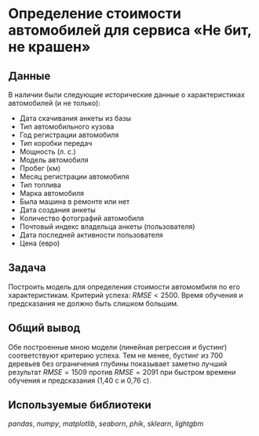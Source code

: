 # Определение стоимости автомобилей для сервиса «Не бит, не крашен»


## Данные

В наличии были следующие исторические данные о характеристиках автомобилей (и не только):
- Дата скачивания анкеты из базы
- Тип автомобильного кузова
- Год регистрации автомобиля
- Тип коробки передач
- Мощность (л. с.)
- Модель автомобиля
- Пробег (км)
- Месяц регистрации автомобиля
- Тип топлива
- Марка автомобиля
- Была машина в ремонте или нет
- Дата создания анкеты
- Количество фотографий автомобиля
- Почтовый индекс владельца анкеты (пользователя)
- Дата последней активности пользователя
- Цена (евро)

## Задача

Построить модель для определения стоимости автомомбиля по его характеристикам. Критерий успеха: $RMSE \lt 2500$. Время обучения и предсказания не должно быть слишком большим.

## 

## Общий вывод

Обе построенные мною модели (линейная регрессия и бустинг) соответствуют критерию успеха. Тем не менее, бустинг из 700 деревьев без ограничения глубины показывает заметно лучший результат $RMSE=1509$ против $RMSE=2091$ при быстром времени обучения и предсказания (1,40 с и 0,76 с).

## 

## Используемые библиотеки
*pandas*, *numpy*, *matplotlib*, *seaborn*, *phik*, *sklearn*, *lightgbm*